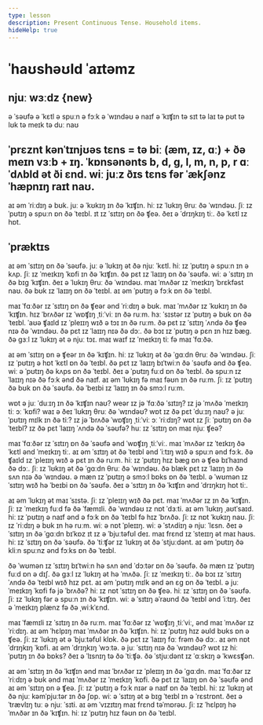 ```yaml
---
type: lesson
description: Present Continuous Tense. Household items.
hideHelp: true
---
```


# ˈhaʊshəʊld ˈaɪtəmz

## njuː wɜːdz {new}

ə ˈsəʊfə
ə ˈkɛtl
ə spuːn
ə fɔːk
ə ˈwɪndəʊ
ə naɪf
ə ˈkɪʧɪn
tə sɪt
tə laɪ
tə pʊt
tə lʊk
tə meɪk
tə duː
naʊ

## ˈprɛznt kənˈtɪnjʊəs tɛns = tə biː (æm, ɪz, ɑː) + ðə meɪn vɜːb + ɪŋ. ˈkɒnsənənts b, d, g, l, m, n, p, r ɑː ˈdʌbld ət ði ɛnd. wiː juːz ðɪs tɛns fər ˈækʃənz ˈhæpnɪŋ raɪt naʊ.

aɪ əm ˈriːdɪŋ ə bʊk.
juː ə ˈkʊkɪŋ ɪn ðə ˈkɪʧɪn.
hiː ɪz ˈlʊkɪŋ θruː ðə ˈwɪndəʊ.
ʃiː ɪz ˈpʊtɪŋ ə spuːn ɒn ðə ˈteɪbl.
ɪt ɪz ˈsɪtɪŋ ɒn ðə ʧeə.
ðeɪ ə ˈdrɪŋkɪŋ tiː.
ðə ˈkɛtl ɪz hɒt.

## ˈpræktɪs

aɪ əm ˈsɪtɪŋ ɒn ðə ˈsəʊfə.
juː ə ˈlʊkɪŋ ət ðə njuː ˈkɛtl.
hiː ɪz ˈpʊtɪŋ ə spuːn ɪn ə kʌp.
ʃiː ɪz ˈmeɪkɪŋ ˈkɒfi ɪn ðə ˈkɪʧɪn.
ðə pɛt ɪz ˈlaɪɪŋ ɒn ðə ˈsəʊfə.
wiː ə ˈsɪtɪŋ ɪn ðə bɪg ˈkɪʧɪn.
ðeɪ ə ˈlʊkɪŋ θruː ðə ˈwɪndəʊ.
maɪ ˈmʌðər ɪz ˈmeɪkɪŋ ˈbrɛkfəst naʊ.
ðə bʊk ɪz ˈlaɪɪŋ ɒn ðə ˈteɪbl.
aɪ əm ˈpʊtɪŋ ə fɔːk ɒn ðə ˈteɪbl.

maɪ ˈfɑːðər ɪz ˈsɪtɪŋ ɒn ðə ʧeər ənd ˈriːdɪŋ ə bʊk.
maɪ ˈmʌðər ɪz ˈkʊkɪŋ ɪn ðə ˈkɪʧɪn.
hɪz ˈbrʌðər ɪz ˈwɒʧɪŋ ˌtiːˈviː ɪn ðə ruːm.
hɜː ˈsɪstər ɪz ˈpʊtɪŋ ə bʊk ɒn ðə ˈteɪbl.
ˈaʊə ʧaɪld ɪz ˈpleɪɪŋ wɪð ə tɔɪ ɪn ðə ruːm.
ðə pɛt ɪz ˈsɪtɪŋ ˈʌndə ðə ʧeə nɪə ðə ˈwɪndəʊ.
ðə pɛt ɪz ˈlaɪɪŋ nɪə ðə dɔː.
ðə bɔɪ ɪz ˈpʊtɪŋ ə pɛn ɪn hɪz bæg.
ðə gɜːl ɪz ˈlʊkɪŋ ət ə njuː tɔɪ.
maɪ waɪf ɪz ˈmeɪkɪŋ tiː fə maɪ ˈfɑːðə.

aɪ əm ˈsɪtɪŋ ɒn ə ʧeər ɪn ðə ˈkɪʧɪn.
hiː ɪz ˈlʊkɪŋ ət ðə ˈgɑːdn θruː ðə ˈwɪndəʊ.
ʃiː ɪz ˈpʊtɪŋ ə hɒt ˈkɛtl ɒn ðə ˈteɪbl.
ðə pɛt ɪz ˈlaɪɪŋ bɪˈtwiːn ðə ˈsəʊfə ənd ðə ʧeə.
wiː ə ˈpʊtɪŋ ðə kʌps ɒn ðə ˈteɪbl.
ðeɪ ə ˈpʊtɪŋ fuːd ɒn ðə ˈteɪbl.
ðə spuːn ɪz ˈlaɪɪŋ nɪə ðə fɔːk ənd ðə naɪf.
aɪ əm ˈlʊkɪŋ fə maɪ fəʊn ɪn ðə ruːm.
ʃiː ɪz ˈpʊtɪŋ ðə bʊk ɒn ðə ˈsəʊfə.
ðə ˈbeɪbi ɪz ˈlaɪɪŋ ɪn ðə smɔːl ruːm.

wɒt ə juː ˈduːɪŋ ɪn ðə ˈkɪʧɪn naʊ?
weər ɪz jə ˈfɑːðə ˈsɪtɪŋ?
ɪz jə ˈmʌðə ˈmeɪkɪŋ tiː ɔː ˈkɒfi?
waɪ ə ðeɪ ˈlʊkɪŋ θruː ðə ˈwɪndəʊ?
wɒt ɪz ðə pɛt ˈduːɪŋ naʊ?
ə juː ˈpʊtɪŋ mɪlk ɪn ðə tiː?
ɪz jə ˈbrʌðə ˈwɒʧɪŋ ˌtiːˈviː ɔː ˈriːdɪŋ?
wɒt ɪz ʃiː ˈpʊtɪŋ ɒn ðə ˈteɪbl?
ɪz ðə pɛt ˈlaɪɪŋ ˈʌndə ðə ˈsəʊfə?
huː ɪz ˈsɪtɪŋ ɒn maɪ njuː ʧeə?

maɪ ˈfɑːðər ɪz ˈsɪtɪŋ ɒn ðə ˈsəʊfə ənd ˈwɒʧɪŋ ˌtiːˈviː.
maɪ ˈmʌðər ɪz ˈteɪkɪŋ ðə ˈkɛtl ənd ˈmeɪkɪŋ tiː.
aɪ əm ˈsɪtɪŋ ət ðə ˈteɪbl ənd ˈiːtɪŋ wɪð ə spuːn ənd fɔːk.
ðə ʧaɪld ɪz ˈpleɪɪŋ wɪð ə pɛt ɪn ðə ruːm.
hiː ɪz ˈpʊtɪŋ hɪz bæg ɒn ə ʧeə bɪˈhaɪnd ðə dɔː.
ʃiː ɪz ˈlʊkɪŋ ət ðə ˈgɑːdn θruː ðə ˈwɪndəʊ.
ðə blæk pɛt ɪz ˈlaɪɪŋ ɪn ðə sʌn nɪə ðə ˈwɪndəʊ.
ə mæn ɪz ˈpʊtɪŋ ə smɔːl bɒks ɒn ðə ˈteɪbl.
ə ˈwʊmən ɪz ˈsɪtɪŋ wɪð hə ˈbeɪbi ɒn ðə ˈsəʊfə.
ðeɪ ə ˈsɪtɪŋ ɪn ðə ˈkɪʧɪn ənd ˈdrɪŋkɪŋ hɒt tiː.

aɪ əm ˈlʊkɪŋ ət maɪ ˈsɪstə.
ʃiː ɪz ˈpleɪɪŋ wɪð ðə pɛt.
maɪ ˈmʌðər ɪz ɪn ðə ˈkɪʧɪn.
ʃiː ɪz ˈmeɪkɪŋ fuːd fə ðə ˈfæmɪli.
ðə ˈwɪndəʊ ɪz nɒt ˈdɜːti.
aɪ əm ˈlʊkɪŋ ˌaʊtˈsaɪd.
hiː ɪz ˈpʊtɪŋ ə naɪf ənd ə fɔːk ɒn ðə ˈteɪbl fə hɪz ˈbrʌðə.
ʃiː ɪz nɒt ˈkʊkɪŋ naʊ.
ʃiː ɪz ˈriːdɪŋ ə bʊk ɪn hə ruːm.
wiː ə nɒt ˈpleɪɪŋ.
wiː ə ˈstʌdiɪŋ ə njuː ˈlɛsn.
ðeɪ ə ˈsɪtɪŋ ɪn ðə ˈgɑːdn bɪˈkɒz ɪt ɪz ə ˈbjuːtəfʊl deɪ.
maɪ frɛnd ɪz ˈsteɪɪŋ ət maɪ haʊs.
hiː ɪz ˈsɪtɪŋ ɒn ðə ˈsəʊfə.
ðə ˈtiːʧər ɪz ˈlʊkɪŋ ət ðə ˈstjuːdənt.
aɪ əm ˈpʊtɪŋ ðə kliːn spuːnz ənd fɔːks ɒn ðə ˈteɪbl.

ðə ˈwʊmən ɪz ˈsɪtɪŋ bɪˈtwiːn hə sʌn ənd ˈdɔːtər ɒn ðə ˈsəʊfə.
ðə mæn ɪz ˈpʊtɪŋ fuːd ɒn ə dɪʃ.
ðə gɜːl ɪz ˈlʊkɪŋ ət hə ˈmʌðə.
ʃiː ɪz ˈmeɪkɪŋ tiː.
ðə bɔɪ ɪz ˈsɪtɪŋ ˈʌndə ðə ˈteɪbl wɪð hɪz pɛt.
aɪ əm ˈpʊtɪŋ mɪlk ənd ən ɛg ɒn ðə ˈteɪbl.
ə juː ˈmeɪkɪŋ ˈkɒfi fə jə ˈbrʌðə?
hiː ɪz nɒt ˈsɪtɪŋ ɒn ðə ʧeə.
hiː ɪz ˈsɪtɪŋ ɒn ðə ˈsəʊfə.
ʃiː ɪz ˈlʊkɪŋ fər ə spuːn ɪn ðə ˈkɪʧɪn.
wiː ə ˈsɪtɪŋ əˈraʊnd ðə ˈteɪbl ənd ˈiːtɪŋ.
ðeɪ ə ˈmeɪkɪŋ plænz fə ðə ˌwiːkˈɛnd.

maɪ ˈfæmɪli ɪz ˈsɪtɪŋ ɪn ðə ruːm.
maɪ ˈfɑːðər ɪz ˈwɒʧɪŋ ˌtiːˈviː, ənd maɪ ˈmʌðər ɪz ˈriːdɪŋ.
aɪ əm ˈhɛlpɪŋ maɪ ˈmʌðər ɪn ðə ˈkɪʧɪn.
hiː ɪz ˈpʊtɪŋ hɪz əʊld bʊks ɒn ə ʧeə.
ʃiː ɪz ˈlʊkɪŋ ət ə ˈbjuːtəfʊl klɒk.
ðə pɛt ɪz ˈlaɪɪŋ fɑː frəm ðə dɔː.
aɪ əm nɒt ˈdrɪŋkɪŋ ˈkɒfi.
aɪ əm ˈdrɪŋkɪŋ ˈwɔːtə.
ə juː ˈsɪtɪŋ nɪə ðə ˈwɪndəʊ?
wɒt ɪz hiː ˈpʊtɪŋ ɪn ðə bɒks?
ðeɪ ə ˈlɪsnɪŋ tə ðə ˈtiːʧə.
ðə ˈstjuːdənt ɪz ˈɑːskɪŋ ə ˈkwɛsʧən.

aɪ əm ˈsɪtɪŋ ɪn ðə ˈkɪʧɪn ənd maɪ ˈbrʌðər ɪz ˈpleɪɪŋ ɪn ðə ˈgɑːdn.
maɪ ˈfɑːðər ɪz ˈriːdɪŋ ə bʊk ənd maɪ ˈmʌðər ɪz ˈmeɪkɪŋ ˈkɒfi.
ðə pɛt ɪz ˈlaɪɪŋ ɒn ðə ˈsəʊfə ənd aɪ əm ˈsɪtɪŋ ɒn ə ʧeə.
ʃiː ɪz ˈpʊtɪŋ ə fɔːk nɪər ə naɪf ɒn ðə ˈteɪbl.
hiː ɪz ˈlʊkɪŋ ət ðə njuː kəmˈpjuːtər ɪn ðə ʃɒp.
wiː ə ˈsɪtɪŋ ət ə bɪg ˈteɪbl ɪn ə ˈrɛstrɒnt.
ðeɪ ə ˈtrævlɪŋ tuː ə njuː ˈsɪti.
aɪ əm ˈvɪzɪtɪŋ maɪ frɛnd təˈmɒrəʊ.
ʃiː ɪz ˈhɛlpɪŋ hə ˈmʌðər ɪn ðə ˈkɪʧɪn.
hiː ɪz ˈpʊtɪŋ hɪz fəʊn ɒn ðə ˈteɪbl.
